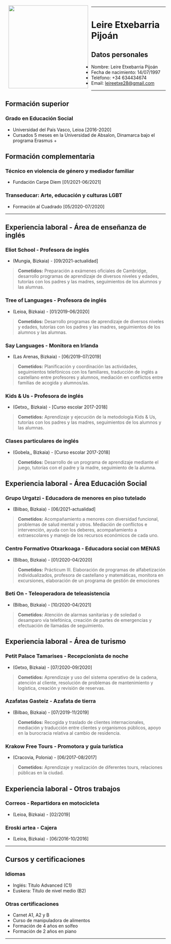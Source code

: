 

<img style="float: left; padding:10px;" width="250" height="260" src="app://local/Users/anaaparicio/Desktop/md-cv/images/leire_img.jpg">

------------------------------------------------------------
# Leire Etxebarria Pijoán
## Datos personales

- Nombre: Leire Etxebarria Pijoán
- Fecha de nacimiento: 14/07/1997
- Teléfono: +34 634434674
- Email: leireetxe28@gmail.com

------------------------------------------------------------

## Formación superior
### Grado en Educación Social
* Universidad del País Vasco, Leioa [2016-2020]
* Cursados 5 meses en la Universidad de Absalon, Dinamarca bajo el programa
Erasmus +

## Formación complementaria
### Técnico en violencia de género y mediador familiar
* Fundación Carpe Diem [01/2021-06/2021]

### Transeducar: Arte, educación y culturas LGBT
* Formación al Cuadrado [05/2020-07/2020]

------------------------------------------------------------

## Experiencia laboral - Área de enseñanza de inglés
### Eliot School - Profesora de inglés
* (Mungia, Bizkaia) -  [09/2021-actualidad]


> **Cometidos:** Preparación a exámenes oficiales de Cambridge, desarrollo programas de aprendizaje de diversos niveles y edades, tutorías con los padres y las madres, seguimientos de los alumnos y las alumnas.

### Tree of Languages - Profesora de inglés
* (Leioa, Bizkaia) -  [01/2019-06/2020]


> **Cometidos:** Desarrollo programas de aprendizaje de diversos niveles y edades, tutorías con los padres y las madres, seguimientos de los alumnos y las alumnas.

### Say Languages - Monitora en Irlanda
* (Las Arenas, Bizkaia) -  [06/2019-07/2019]


> **Cometidos:** Planificación y coordinación las actividades, seguimientos telefónicos con los familiares, traducción de inglés a castellano entre profesores y alumnos, mediación en conflictos entre familias de acogida y alumnos/as.

### Kids & Us - Profesora de inglés
* (Getxo,, Bizkaia) -  [Curso escolar 2017-2018]


> **Cometidos:** Aprendizaje y ejecución de la metodología Kids & Us, tutorías con los padres y las madres, seguimientos de los alumnos y las alumnas.

### Clases particulares de inglés
* (Gobela,, Bizkaia) -  [Curso escolar 2017-2018]


> **Cometidos:** Desarrollo de un programa de aprendizaje mediante el juego, tutorías con el padre y la madre, seguimiento de la alumna.

## Experiencia laboral - Área Educación Social
### Grupo Urgatzi - Educadora de menores en piso tutelado
* (Bilbao, Bizkaia) -  [06/2021-actualidad]


> **Cometidos:** Acompañamiento a menores con diversidad funcional, problemas de salud mental y otros. Mediación de conflictos e intervención, ayuda con los deberes, acompañamiento a extraescolares y manejo de los recursos económicos de cada uno.

### Centro Formativo Otxarkoaga - Educadora social con MENAS
* (Bilbao, Bizkaia) - [01/2020-04/2020]


> **Cometidos:** Prácticum III. Elaboración de programas de alfabetización individualizados, profesora de castellano y matemáticas, monitora en excursiones, elaboración de un programa de gestión de emociones

### Beti On - Teleoperadora de teleasistencia
* (Bilbao, Bizkaia) - [10/2020-04/2021]


> **Cometidos:** Atención de alarmas sanitarias y de soledad o desamparo vía telefónica, creación de partes de emergencias y efectuación de llamadas de seguimiento.


## Experiencia laboral - Área de turismo

### Petit Palace Tamarises - Recepcionista de noche
* (Getxo, Bizkaia) - [07/2020-09/2020]


> **Cometidos:** Aprendizaje y uso del sistema operativo de la cadena, atención al cliente, resolución de problemas de mantenimiento y logística, creación y revisión de reservas.

### Azafatas Gasteiz - Azafata de tierra
* (Bilbao, Bizkaia) - [07/2019-11/2019]


> **Cometidos:** Recogida y traslado de clientes internacionales, mediación y traducción entre clientes y organismos públicos, apoyo en la burocracia relativa al cambio de residencia.

### Krakow Free Tours - Promotora y guía turística
* (Cracovia, Polonia) - [06/2017-08/2017]


> **Cometidos:** Aprendizaje y realización de diferentes tours, relaciones públicas en la ciudad.

## Experiencia laboral - Otros trabajos

### Correos - Repartidora en motocicleta
* (Leioa, Bizkaia) - [02/2019]

### Eroski artea - Cajera
* (Leioa, Bizkaia) - [06/2016-10/2016]

------------------------------------------------------------

## Cursos y certificaciones
### Idiomas
* Inglés: Título Advanced (C1)
* Euskera: Título de nivel medio (B2)


### Otras certificaciones
* Carnet A1, A2 y B
* Curso de manipuladora de alimentos
* Formación de 4 años en solfeo
* Formación de 2 años en piano

------------------------------------------------------------